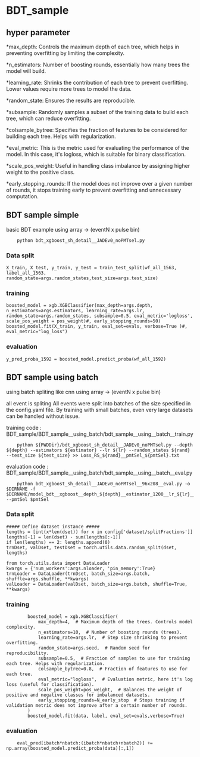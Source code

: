 # BDT_sample

##  hyper parameter
*max_depth: Controls the maximum depth of each tree, which helps in preventing overfitting by limiting the complexity.

*n_estimators: Number of boosting rounds, essentially how many trees the model will build.

*learning_rate: Shrinks the contribution of each tree to prevent overfitting. Lower values require more trees to model the data.

*random_state: Ensures the results are reproducible.

*subsample: Randomly samples a subset of the training data to build each tree, which can reduce overfitting.

*colsample_bytree: Specifies the fraction of features to be considered for building each tree. Helps with regularization.

*eval_metric: This is the metric used for evaluating the performance of the model. In this case, it's logloss, which is suitable for binary classification.

*scale_pos_weight: Useful in handling class imbalance by assigning higher weight to the positive class.

*early_stopping_rounds: If the model does not improve over a given number of rounds, it stops training early to prevent overfitting and unnecessary computation.



## BDT sample simple
basic BDT example
using array ->  (eventN x pulse bin)

```
    python bdt_xgboost_sh_detail__JADEv0_noPMTsel.py 
```
    
### Data split
```
X_train, X_test, y_train, y_test = train_test_split(wf_all_1563, label_all_1563, random_state=args.random_states,test_size=args.test_size)
```
### training
```
boosted_model = xgb.XGBClassifier(max_depth=args.depth, n_estimators=args.estimators, learning_rate=args.lr, random_state=args.random_states, subsample=0.5, eval_metric='logloss', scale_pos_weight = pos_weight)#, early_stopping_rounds=50)
boosted_model.fit(X_train, y_train, eval_set=evals, verbose=True )#, eval_metric="log_loss")
```
### evaluation
```
y_pred_proba_1592 = boosted_model.predict_proba(wf_all_1592)
```
    

## BDT sample using batch
using batch spliting like cnn
using array ->  (eventN x pulse bin)

all event is spliting 
All events were split into batches of the size specified in the config.yaml file.
By training with small batches, even very large datasets can be handled without issue.

training code : BDT_sample/BDT_sample__using_batch/bdt_sample__using__batch__train.py
```
    python ${PWDDir}/bdt_xgboost_sh_detail__JADEv0_noPMTsel.py --depth ${depth} --estimators ${estimator} --lr ${lr} --random_states ${rand} --test_size ${test_size} >> Loss_RS_${rand}__pmtSel_${pmtSel}.txt
```
evaluation code : BDT_sample/BDT_sample__using_batch/bdt_sample__using__batch__eval.py
```
    python bdt_xgboost_sh_detail__JADEv0_noPMTsel__96x208__eval.py -o $DIRNAME -f $DIRNAME/model_bdt__xgboost__depth_${depth}__estimator_1200__lr_${lr}__random_${rs}__test_size_0.250__JADEv0_noPMTsel__96x208_train.json --pmtSel $pmtSel
```
### Data split
```
##### Define dataset instance #####
lengths = [int(x*len(dset)) for x in config['dataset/splitFractions']]
lengths[-1] = len(dset) - sum(lengths[:-1])
if len(lengths) == 2: lengths.append(0)
trnDset, valDset, testDset = torch.utils.data.random_split(dset, lengths)

from torch.utils.data import DataLoader
kwargs = {'num_workers':args.nloader, 'pin_memory':True}
trnLoader = DataLoader(trnDset, batch_size=args.batch, shuffle=args.shuffle, **kwargs)
valLoader = DataLoader(valDset, batch_size=args.batch, shuffle=True, **kwargs)
```
### training
```
        boosted_model = xgb.XGBClassifier(
            max_depth=4,  # Maximum depth of the trees. Controls model complexity.
            n_estimators=10,  # Number of boosting rounds (trees).
            learning_rate=args.lr,  # Step size shrinking to prevent overfitting.
            random_state=args.seed,  # Random seed for reproducibility.
            subsample=0.5,  # Fraction of samples to use for training each tree. Helps with regularization.
            colsample_bytree=0.8,  # Fraction of features to use for each tree.
            eval_metric="logloss",  # Evaluation metric, here it's log loss (useful for classification).
            scale_pos_weight=pos_weight,  # Balances the weight of positive and negative classes for imbalanced datasets.
            early_stopping_rounds=N_early_stop  # Stops training if validation metric does not improve after a certain number of rounds.
        )
        boosted_model.fit(data, label, eval_set=evals,verbose=True)
```
### evaluation
```
    eval_pred[ibatch*nbatch:(ibatch*nbatch+nbatch2)] += np.array(boosted_model.predict_proba(data)[:,1])
```
